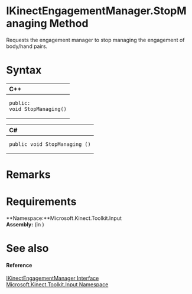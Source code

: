 IKinectEngagementManager.StopManaging Method  
============================================  

Requests the engagement manager to stop managing the engagement of body/hand pairs. <span id="syntaxSection"></span>

Syntax  
======  

<table>
<colgroup>
<col width="100%" />
</colgroup>
<thead>
<tr class="header">
<th align="left">C++</th>
</tr>
</thead>
<tbody>
<tr class="odd">
<td align="left"><pre><code>public:  
void StopManaging()</code></pre></td>
</tr>
</tbody>
</table>

<table>
<colgroup>
<col width="100%" />
</colgroup>
<thead>
<tr class="header">
<th align="left">C#</th>
</tr>
</thead>
<tbody>
<tr class="odd">
<td align="left"><pre><code>public void StopManaging ()</code></pre></td>
</tr>
</tbody>
</table>

<span id="remarks"></span>

Remarks  
=======  

<span id="requirements"></span>

Requirements  
============  

**Namespace:**Microsoft.Kinect.Toolkit.Input  
**Assembly:** (in )  

<span id="ID4E2"></span>

See also  
========  

<span id="ID4E4"></span>
#### Reference  

[IKinectEngagementManager Interface](../../IKinectEngagementManager.md)  
 [Microsoft.Kinect.Toolkit.Input Namespace](../../../Kinect.Toolkit.Input.md)  



<!--Please do not edit the data in the comment block below.-->
<!--
TOCTitle : StopManaging Method
RLTitle : IKinectEngagementManager.StopManaging Method
KeywordK : StopManaging method
KeywordK : IKinectEngagementManager.StopManaging method
KeywordF : Microsoft.Kinect.Toolkit.Input.IKinectEngagementManager.StopManaging
KeywordF : IKinectEngagementManager.StopManaging
KeywordF : StopManaging
KeywordF : Microsoft.Kinect.Toolkit.Input.IKinectEngagementManager.StopManaging
KeywordA : M:Microsoft.Kinect.Toolkit.Input.IKinectEngagementManager.StopManaging
AssetID : M:Microsoft.Kinect.Toolkit.Input.IKinectEngagementManager.StopManaging
Locale : en-us
CommunityContent : 1
APIType : Managed
APILocation : 
APIName : Microsoft.Kinect.Toolkit.Input.IKinectEngagementManager.StopManaging
TargetOS : Windows
TopicType : kbSyntax
DevLang : VB
DevLang : CSharp
DevLang : JavaScript
DevLang : C++
DocSet : K4Wv2
ProjType : K4Wv2Proj
Technology : Kinect for Windows
Product : Kinect for Windows SDK v2
productversion : 20
-->
